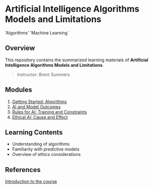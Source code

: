# Artificial Intelligence Algorithms Models and Limitations

'Algorithms' 'Machine Learning`

## Overview
This repository contains the summarized learning materials of **Artificial Intelligence Algorithms Models and Limitations**.

> Instructor: Brent Summers

## Modules
1. [Getting Started: Algorithms](./week01)
2. [AI and Model Outcomes]()
3. [Rules for AI: Training and Constraints]()
4. [Ethical AI: Cause and Effect]()

## Learning Contents
- Understanding of algorithms
- Familiarity with predictive models
- Overview of ethics considerations

## References
[Introduction to the course](https://www.coursera.org/learn/ai-algorithm-limitations?specialization=ethics-in-ai)
